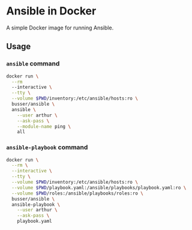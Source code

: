 # Ansible in Docker

A simple Docker image for running Ansible.

## Usage

### `ansible` command

```bash
docker run \
  --rm
  --interactive \
  --tty \
  --volume $PWD/inventory:/etc/ansible/hosts:ro \
  busser/ansible \
  ansible \
    --user arthur \
    --ask-pass \
    --module-name ping \
    all
```

### `ansible-playbook` command

```bash
docker run \
  --rm \
  --interactive \
  --tty \
  --volume $PWD/inventory:/etc/ansible/hosts:ro \
  --volume $PWD/playbook.yaml:/ansible/playbooks/playbook.yaml:ro \
  --volume $PWD/roles:/ansible/playbooks/roles:ro \
  busser/ansible \
  ansible-playbook \
    --user arthur \
    --ask-pass \
    playbook.yaml
```
